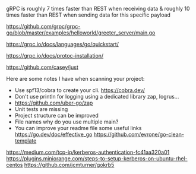 gRPC is roughly 7 times faster than REST when receiving data & roughly 10 times faster than REST when sending data for this specific payload


https://github.com/grpc/grpc-go/blob/master/examples/helloworld/greeter_server/main.go


https://grpc.io/docs/languages/go/quickstart/


https://grpc.io/docs/protoc-installation/

https://github.com/casey/just

Here are some notes I have when scanning your project:
- Use spf13/cobra to create your cli.
https://cobra.dev/
- Don't use println for logging using a dedicated library zap, logrus...
- https://github.com/uber-go/zap
- Unit tests are missing
- Project structure can be improved
- File names why do you use multiple main?
- You can improve your readme file
some useful links
https://go.dev/doc/effective_go
https://github.com/evrone/go-clean-template


https://medium.com/tcp-ip/kerberos-authentication-fc41aa320a01
https://plugins.miniorange.com/steps-to-setup-kerberos-on-ubuntu-rhel-centos
https://github.com/jcmturner/gokrb5